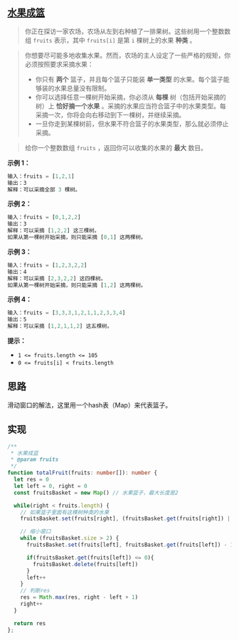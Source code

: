 ## [水果成篮](https://leetcode.cn/problems/fruit-into-baskets/)

> 你正在探访一家农场，农场从左到右种植了一排果树。这些树用一个整数数组 `fruits` 表示，其中 `fruits[i]` 是第 `i` 棵树上的水果 **种类** 。

> 你想要尽可能多地收集水果。然而，农场的主人设定了一些严格的规矩，你必须按照要求采摘水果：
>
> - 你只有 **两个** 篮子，并且每个篮子只能装 **单一类型** 的水果。每个篮子能够装的水果总量没有限制。
> - 你可以选择任意一棵树开始采摘，你必须从 **每棵** 树（包括开始采摘的树）上 **恰好摘一个水果** 。采摘的水果应当符合篮子中的水果类型。每采摘一次，你将会向右移动到下一棵树，并继续采摘。
> - 一旦你走到某棵树前，但水果不符合篮子的水果类型，那么就必须停止采摘。

> 给你一个整数数组 `fruits` ，返回你可以收集的水果的 **最大** 数目。

**示例 1：**

```js
输入：fruits = [1,2,1]
输出：3
解释：可以采摘全部 3 棵树。
```

**示例 2：**

```js
输入：fruits = [0,1,2,2]
输出：3
解释：可以采摘 [1,2,2] 这三棵树。
如果从第一棵树开始采摘，则只能采摘 [0,1] 这两棵树。
```

**示例 3：**

```js
输入：fruits = [1,2,3,2,2]
输出：4
解释：可以采摘 [2,3,2,2] 这四棵树。
如果从第一棵树开始采摘，则只能采摘 [1,2] 这两棵树。
```

**示例 4：**

```js
输入：fruits = [3,3,3,1,2,1,1,2,3,3,4]
输出：5
解释：可以采摘 [1,2,1,1,2] 这五棵树。
```

**提示：**

- `1 <= fruits.length <= 105`
- `0 <= fruits[i] < fruits.length`

## 思路

滑动窗口的解法，这里用一个hash表（Map）来代表篮子。

## 实现

```typescript
/**
 * 水果成蓝
 * @param fruits
 */
function totalFruit(fruits: number[]): number {
  let res = 0
  let left = 0, right = 0
  const fruitsBasket = new Map() // 水果篮子，最大长度是2

  while(right < fruits.length) {
    // 如果篮子里面有这棵树种类的水果
    fruitsBasket.set(fruits[right], (fruitsBasket.get(fruits[right]) || 0) + 1)

    // 缩小窗口
    while (fruitsBasket.size > 2) {
      fruitsBasket.set(fruits[left], fruitsBasket.get(fruits[left]) - 1)

      if(fruitsBasket.get(fruits[left]) <= 0){
        fruitsBasket.delete(fruits[left])
      }
      left++
    }
    // 判断res
    res = Math.max(res, right - left + 1)
    right++
  }

  return res
};
```

